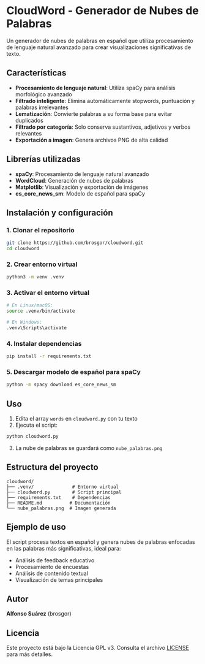 # CloudWord - Generador de Nubes de Palabras

Un generador de nubes de palabras en español que utiliza procesamiento de lenguaje natural avanzado para crear visualizaciones significativas de texto.

## Características

- **Procesamiento de lenguaje natural**: Utiliza spaCy para análisis morfológico avanzado
- **Filtrado inteligente**: Elimina automáticamente stopwords, puntuación y palabras irrelevantes
- **Lematización**: Convierte palabras a su forma base para evitar duplicados
- **Filtrado por categoría**: Solo conserva sustantivos, adjetivos y verbos relevantes
- **Exportación a imagen**: Genera archivos PNG de alta calidad

## Librerías utilizadas

- **spaCy**: Procesamiento de lenguaje natural avanzado
- **WordCloud**: Generación de nubes de palabras
- **Matplotlib**: Visualización y exportación de imágenes
- **es_core_news_sm**: Modelo de español para spaCy

## Instalación y configuración

### 1. Clonar el repositorio
```bash
git clone https://github.com/brosgor/cloudword.git
cd cloudword
```

### 2. Crear entorno virtual
```bash
python3 -m venv .venv
```

### 3. Activar el entorno virtual
```bash
# En Linux/macOS:
source .venv/bin/activate

# En Windows:
.venv\Scripts\activate
```

### 4. Instalar dependencias
```bash
pip install -r requirements.txt
```

### 5. Descargar modelo de español para spaCy
```bash
python -m spacy download es_core_news_sm
```

## Uso

1. Edita el array `words` en `cloudword.py` con tu texto
2. Ejecuta el script:
```bash
python cloudword.py
```
3. La nube de palabras se guardará como `nube_palabras.png`

## Estructura del proyecto

```
cloudword/
├── .venv/              # Entorno virtual
├── cloudword.py        # Script principal
├── requirements.txt    # Dependencias
├── README.md          # Documentación
└── nube_palabras.png  # Imagen generada
```

## Ejemplo de uso

El script procesa textos en español y genera nubes de palabras enfocadas en las palabras más significativas, ideal para:

- Análisis de feedback educativo
- Procesamiento de encuestas
- Análisis de contenido textual
- Visualización de temas principales

## Autor

**Alfonso Suárez** (brosgor)  

## Licencia

Este proyecto está bajo la Licencia GPL v3. Consulta el archivo [LICENSE](LICENSE) para más detalles.
